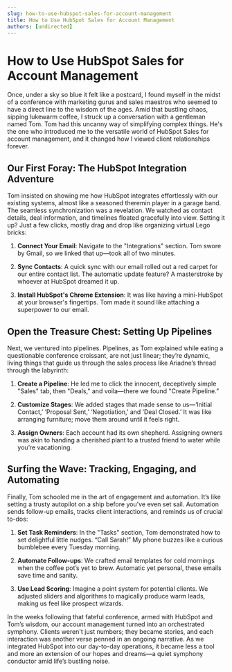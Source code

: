 ```yaml
---
slug: how-to-use-hubspot-sales-for-account-management
title: How to Use HubSpot Sales for Account Management
authors: [undirected]
---
```


# How to Use HubSpot Sales for Account Management

Once, under a sky so blue it felt like a postcard, I found myself in the midst of a conference with marketing gurus and sales maestros who seemed to have a direct line to the wisdom of the ages. Amid that bustling chaos, sipping lukewarm coffee, I struck up a conversation with a gentleman named Tom. Tom had this uncanny way of simplifying complex things. He's the one who introduced me to the versatile world of HubSpot Sales for account management, and it changed how I viewed client relationships forever.

## Our First Foray: The HubSpot Integration Adventure

Tom insisted on showing me how HubSpot integrates effortlessly with our existing systems, almost like a seasoned theremin player in a garage band. The seamless synchronization was a revelation. We watched as contact details, deal information, and timelines floated gracefully into view. Setting it up? Just a few clicks, mostly drag and drop like organizing virtual Lego bricks:

1. **Connect Your Email**: Navigate to the "Integrations" section. Tom swore by Gmail, so we linked that up—took all of two minutes.
   
2. **Sync Contacts**: A quick sync with our email rolled out a red carpet for our entire contact list. The automatic update feature? A masterstroke by whoever at HubSpot dreamed it up.

3. **Install HubSpot's Chrome Extension**: It was like having a mini-HubSpot at your browser's fingertips. Tom made it sound like attaching a superpower to our email.

## Open the Treasure Chest: Setting Up Pipelines

Next, we ventured into pipelines. Pipelines, as Tom explained while eating a questionable conference croissant, are not just linear; they’re dynamic, living things that guide us through the sales process like Ariadne’s thread through the labyrinth:

1. **Create a Pipeline**: He led me to click the innocent, deceptively simple "Sales" tab, then "Deals," and voila—there we found "Create Pipeline.”

2. **Customize Stages**: We added stages that made sense to us—‘Initial Contact,’ ‘Proposal Sent,’ ‘Negotiation,’ and ‘Deal Closed.’ It was like arranging furniture; move them around until it feels right. 

3. **Assign Owners**: Each account had its own shepherd. Assigning owners was akin to handing a cherished plant to a trusted friend to water while you’re vacationing.

## Surfing the Wave: Tracking, Engaging, and Automating

Finally, Tom schooled me in the art of engagement and automation. It’s like setting a trusty autopilot on a ship before you’ve even set sail. Automation sends follow-up emails, tracks client interactions, and reminds us of crucial to-dos:

1. **Set Task Reminders**: In the "Tasks" section, Tom demonstrated how to set delightful little nudges. “Call Sarah!” My phone buzzes like a curious bumblebee every Tuesday morning.

2. **Automate Follow-ups**: We crafted email templates for cold mornings when the coffee pot’s yet to brew. Automatic yet personal, these emails save time and sanity.

3. **Use Lead Scoring**: Imagine a point system for potential clients. We adjusted sliders and algorithms to magically produce warm leads, making us feel like prospect wizards.

In the weeks following that fateful conference, armed with HubSpot and Tom’s wisdom, our account management turned into an orchestrated symphony. Clients weren't just numbers; they became stories, and each interaction was another verse penned in an ongoing narrative. As we integrated HubSpot into our day-to-day operations, it became less a tool and more an extension of our hopes and dreams—a quiet symphony conductor amid life’s bustling noise.